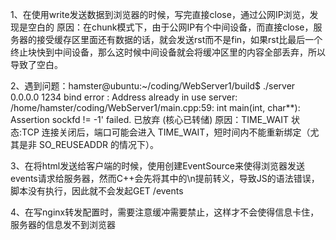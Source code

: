 1、在使用write发送数据到浏览器的时候，写完直接close，通过公网IP浏览，发现是空白的
原因：在chunk模式下，由于公网IP有个中间设备，而直接close，服务器的接受缓存区里面还有数据的话，就会发送rst而不是fin，如果rst比最后一个终止块快到中间设备，那么这时候中间设备就会将缓冲区里的内容全部丢弃，所以导致了空白。


2、遇到问题：hamster@ubuntu:~/coding/WebServer1/build$ ./server 0.0.0.0 1234 bind error : Address already in use server: /home/hamster/coding/WebServer1/main.cpp:59: int main(int, char**): Assertion sockfd != -1' failed. 已放弃 (核心已转储)
原因：TIME_WAIT 状态:TCP 连接关闭后，端口可能会进入 TIME_WAIT，短时间内不能重新绑定（尤其是非 SO_REUSEADDR 的情况下）。

3、在将html发送给客户端的时候，使用创建EventSource来使得浏览器发送events请求给服务器，然而C++会先将其中的\n提前转义，导致JS的语法错误，脚本没有执行，因此就不会发起GET /events

4、在写nginx转发配置时，需要注意缓冲需要禁止，这样才不会使得信息卡住，服务器的信息发不到浏览器